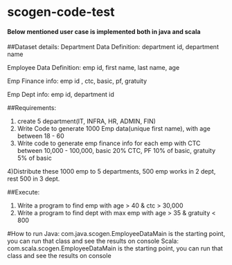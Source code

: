 # scogen-code-test

#### Below mentioned user case is implemented both in java and scala

##Dataset details:
Department Data Definition: department id, department name

Employee Data Definition: emp id, first name, last name, age

Emp Finance info: emp id , ctc, basic,  pf,  gratuity

Emp Dept info: emp id, department id

##Requirements:
1) create 5 department(IT, INFRA, HR, ADMIN, FIN)
2) Write Code to generate 1000 Emp data(unique first name), with age between 18 - 60
3) Write code to generate emp finance info for each emp with CTC between 10,000 - 100,000, basic 20% CTC, PF 10% of basic, gratuity 5% of basic

4)Distribute these 1000 emp to 5 departments, 500 emp works in 2 dept, rest 500 in 3 dept.

##Execute:
1) Write a program to find emp with age > 40 & ctc > 30,000
2) Write a program to find dept with max emp with age > 35 & gratuity < 800

#How to run
Java: com.java.scogen.EmployeeDataMain is the starting point, you can run that class and see the results on console
Scala: com.scala.scogen.EmployeeDataMain is the starting point, you can run that class and see the results on console
